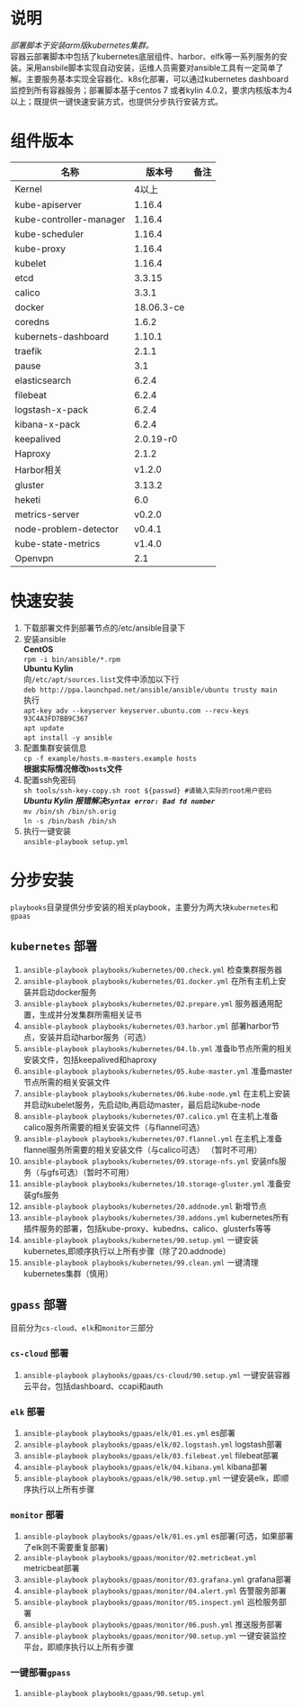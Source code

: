 # 说明
*部署脚本于安装arm版kubernetes集群。*  
容器云部署脚本中包括了kubernetes底层组件、harbor、elfk等一系列服务的安装。采用ansbile脚本实现自动安装，运维人员需要对ansible工具有一定简单了解。主要服务基本实现全容器化、k8s化部署，可以通过kubernetes dashboard监控到所有容器服务；部署脚本基于centos 7 或者kylin 4.0.2，要求内核版本为4以上；既提供一键快速安装方式，也提供分步执行安装方式。
# 组件版本
| 名称                    | 版本号       | 备注     |
|-------------------------|--------------|----------|
| Kernel                  | 4以上        |          |
| kube-apiserver          | 1.16.4       |          |
| kube-controller-manager | 1.16.4       |          |
| kube-scheduler          | 1.16.4       |          |
| kube-proxy              | 1.16.4       |          |
| kubelet                 | 1.16.4       |          |
| etcd                    | 3.3.15       |          |
| calico                  | 3.3.1        |          |
| docker                  | 18.06.3-ce   |          |
| coredns                 | 1.6.2        |          |
| kubernets-dashboard     | 1.10.1       |          |
| traefik                 | 2.1.1        |          |
| pause                   | 3.1          |          |
| elasticsearch           | 6.2.4        |          |
| filebeat                | 6.2.4        |          |
| logstash-x-pack         | 6.2.4        |          |
| kibana-x-pack           | 6.2.4        |          |
| keepalived              | 2.0.19-r0    |          |
| Haproxy                 | 2.1.2        |          |
| Harbor相关              | v1.2.0       |          |
| gluster                 | 3.13.2       |          |
| heketi                  | 6.0          |          |
| metrics-server          | v0.2.0       |          |
| node-problem-detector   | v0.4.1       |          |
| kube-state-metrics      | v1.4.0       |          |
| Openvpn                 | 2.1          |          |

# 快速安装
1. 下载部署文件到部署节点的/etc/ansible目录下  
2. 安装ansible  
**CentOS**   
`rpm -i bin/ansible/*.rpm`  
**Ubuntu Kylin**  
向`/etc/apt/sources.list`文件中添加以下行  
`deb http://ppa.launchpad.net/ansible/ansible/ubuntu trusty main`  
执行  
`apt-key adv --keyserver keyserver.ubuntu.com --recv-keys 93C4A3FD7BB9C367`  
`apt update`  
`apt install -y ansible`  
3. 配置集群安装信息  
`cp -f example/hosts.m-masters.example hosts`  
**根据实际情况修改`hosts`文件**  
4. 配置ssh免密码  
`sh tools/ssh-key-copy.sh root ${passwd} #请输入实际的root用户密码`  
***Ubuntu Kylin 报错解决`Syntax error: Bad fd number`***  
`mv /bin/sh /bin/sh.orig`  
`ln -s /bin/bash /bin/sh`  
5. 执行一键安装  
`ansible-playbook setup.yml`

# 分步安装
`playbooks`目录提供分步安装的相关playbook，主要分为两大块`kubernetes`和`gpaas`
## `kubernetes` 部署
1. `ansible-playbook playbooks/kubernetes/00.check.yml` 检查集群服务器
1. `ansible-playbook playbooks/kubernetes/01.docker.yml` 在所有主机上安装并启动docker服务
2. `ansible-playbook playbooks/kubernetes/02.prepare.yml` 服务器通用配置，生成并分发集群所需相关证书
3. `ansible-playbook playbooks/kubernetes/03.harbor.yml` 部署harbor节点，安装并启动harbor服务（可选）
4. `ansible-playbook playbooks/kubernetes/04.lb.yml` 准备lb节点所需的相关安装文件，包括keepalived和haproxy
5. `ansible-playbook playbooks/kubernetes/05.kube-master.yml` 准备master节点所需的相关安装文件
6. `ansible-playbook playbooks/kubernetes/06.kube-node.yml` 在主机上安装并启动kubelet服务，先启动lb,再启动master，最后启动kube-node
7. `ansible-playbook playbooks/kubernetes/07.calico.yml` 在主机上准备calico服务所需要的相关安装文件（与flannel可选）
8. `ansible-playbook playbooks/kubernetes/07.flannel.yml` 在主机上准备flannel服务所需要的相关安装文件（与calico可选） （暂时不可用）
9. `ansible-playbook playbooks/kubernetes/09.storage-nfs.yml` 安装nfs服务（与gfs可选）（暂时不可用）
10. `ansible-playbook playbooks/kubernetes/10.storage-gluster.yml` 准备安装gfs服务
11. `ansible-playbook playbooks/kubernetes/20.addnode.yml` 新增节点
12. `ansible-playbook playbooks/kubernetes/30.addons.yml` kubernetes所有插件服务的部署，包括kube-proxy、kubedns、calico、glusterfs等等
13. `ansible-playbook playbooks/kubernetes/90.setup.yml` 一键安装kubernetes,即顺序执行以上所有步骤（除了20.addnode）
14. `ansible-playbook playbooks/kubernetes/99.clean.yml` 一键清理kubernetes集群（慎用）

## `gpass` 部署
目前分为`cs-cloud`、`elk`和`monitor`三部分

### `cs-cloud` 部署
1. `ansible-playbook playbooks/gpaas/cs-cloud/90.setup.yml` 一键安装容器云平台，包括dashboard、ccapi和auth  

### `elk` 部署
1. `ansible-playbook playbooks/gpaas/elk/01.es.yml` es部署
2. `ansible-playbook playbooks/gpaas/elk/02.logstash.yml` logstash部署
3. `ansible-playbook playbooks/gpaas/elk/03.filebeat.yml` filebeat部署
4. `ansible-playbook playbooks/gpaas/elk/04.kibana.yml` kibana部署
5. `ansible-playbook playbooks/gpaas/elk/90.setup.yml` 一键安装elk，即顺序执行以上所有步骤  

### `monitor` 部署
1. `ansible-playbook playbooks/gpaas/elk/01.es.yml` es部署(可选，如果部署了elk则不需要重复部署)
2. `ansible-playbook playbooks/gpaas/monitor/02.metricbeat.yml` metricbeat部署
3. `ansible-playbook playbooks/gpaas/monitor/03.grafana.yml` grafana部署
4. `ansible-playbook playbooks/gpaas/monitor/04.alert.yml` 告警服务部署
5. `ansible-playbook playbooks/gpaas/monitor/05.inspect.yml` 巡检服务部署
6. `ansible-playbook playbooks/gpaas/monitor/06.push.yml` 推送服务部署
7. `ansible-playbook playbooks/gpaas/monitor/90.setup.yml` 一键安装监控平台，即顺序执行以上所有步骤

### 一键部署`gpass`
1. `ansible-playbook playbooks/gpaas/90.setup.yml`
